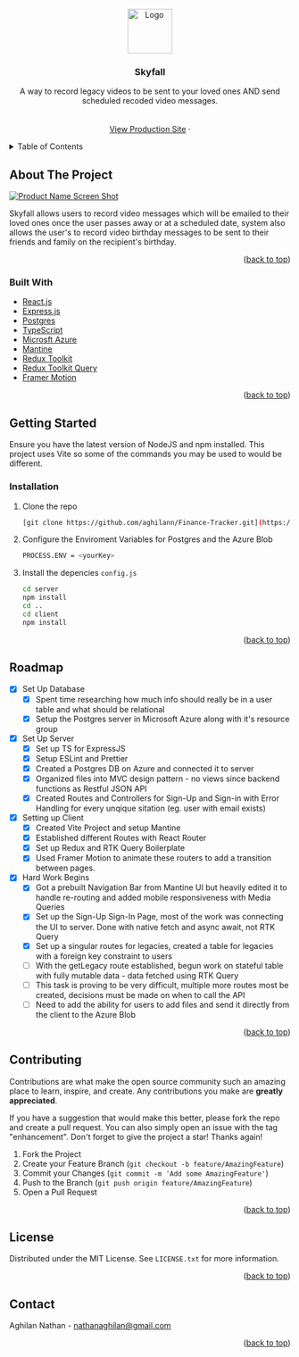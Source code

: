 <div id="top"></div>
<!--
*** Thanks for checking out the Best-README-Template. If you have a suggestion
*** that would make this better, please fork the repo and create a pull request
*** or simply open an issue with the tag "enhancement".
*** Don't forget to give the project a star!
*** Thanks again! Now go create something AMAZING! :D
-->



<!-- PROJECT SHIELDS -->
<!--
*** I'm using markdown "reference style" links for readability.
*** Reference links are enclosed in brackets [ ] instead of parentheses ( ).
*** See the bottom of this document for the declaration of the reference variables
*** for contributors-url, forks-url, etc. This is an optional, concise syntax you may use.
*** https://www.markdownguide.org/basic-syntax/#reference-style-links
-->

<!-- PROJECT LOGO -->
<br />
<div align="center">
  <a href="https://github.com/github_username/repo_name">
    <img src="images/logo.png" alt="Logo" width="80" height="80">
  </a>

<h3 align="center">Skyfall</h3>

  <p align="center">
    A way to record legacy videos to be sent to your loved ones AND send scheduled recoded video messages.
    <br />
    <br />
    <br />
    <a href="https://lucent-bubblegum-e9911a.netlify.app/">View Production Site</a>
    ·
  </p>
</div>



<!-- TABLE OF CONTENTS -->
<details>
  <summary>Table of Contents</summary>
  <ol>
    <li>
      <a href="#about-the-project">About The Project</a>
      <ul>
        <li><a href="#built-with">Built With</a></li>
      </ul>
    </li>
    <li>
      <a href="#getting-started">Getting Started</a>
      <ul>
        <li><a href="#prerequisites">Prerequisites</a></li>
        <li><a href="#installation">Installation</a></li>
      </ul>
    </li>
    <li><a href="#usage">Usage</a></li>
    <li><a href="#roadmap">Roadmap</a></li>
    <li><a href="#contributing">Contributing</a></li>
    <li><a href="#license">License</a></li>
    <li><a href="#contact">Contact</a></li>
    <li><a href="#acknowledgments">Acknowledgments</a></li>
  </ol>
</details>



<!-- ABOUT THE PROJECT -->
## About The Project

[![Product Name Screen Shot][product-screenshot]](https://example.com)

Skyfall allows users to record video messages which will be emailed to their loved ones once the user passes away or at a scheduled date, system also allows the user's to record video birthday messages to be sent to their friends and family on the recipient's birthday.

<p align="right">(<a href="#top">back to top</a>)</p>



### Built With

* [React.js](https://reactjs.org/)
* [Express.js](https://mantine.dev/)
* [Postgres](https://mantine.dev/)
* [TypeScript](https://www.typescriptlang.org/)
* [Microsft Azure](https://mantine.dev/)
* [Mantine](https://mantine.dev/)
* [Redux Toolkit](https://supabase.com/)
* [Redux Toolkit Query](https://supabase.com/)
* [Framer Motion](https://supabase.com/)


<p align="right">(<a href="#top">back to top</a>)</p>



<!-- GETTING STARTED -->
## Getting Started

Ensure you have the latest version of NodeJS and npm installed. This project uses Vite so some of the commands you may be used to would be different.

### Installation

1. Clone the repo
   ```sh
   [git clone https://github.com/aghilann/Finance-Tracker.git](https://github.com/aghilann/Skyfall/)
   ```
2. Configure the Enviroment Variables for Postgres and the Azure Blob
   ```sh
   PROCESS.ENV = <yourKey>
   ```
3. Install the depencies `config.js`
   ```sh
   cd server
   npm install
   cd ..
   cd client
   npm install
   ```

<p align="right">(<a href="#top">back to top</a>)</p>


<!-- ROADMAP -->
## Roadmap
- [x] Set Up Database
  - [x] Spent time researching how much info should really be in a user table and what should be relational
  - [x] Setup the Postgres server in Microsoft Azure along with it's resource group 

- [x] Set Up Server
  - [x] Set up TS for ExpressJS
  - [x] Setup ESLint and Prettier
  - [x] Created a Postgres DB on Azure and connected it to server
  - [x] Organized files into MVC design pattern - no views since backend functions as Restful JSON API
  - [x] Created Routes and Controllers for Sign-Up and Sign-in with Error Handling for every unqique sitation (eg. user with email exists) 
- [x] Setting up Client
  - [x] Created Vite Project and setup Mantine
  - [x] Established different Routes with React Router
  - [x] Set up Redux and RTK Query Boilerplate
  - [x] Used Framer Motion to animate these routers to add a transition between pages.
- [x] Hard Work Begins
  - [x] Got a prebuilt Navigation Bar from Mantine UI but heavily edited it to handle re-routing and added mobile responsiveness with Media Queries
  - [x] Set up the Sign-Up Sign-In Page, most of the work was connecting the UI to server. Done with native fetch and async await, not RTK Query
  - [x] Set up a singular routes for legacies, created a table for legacies with a foreign key constraint to users
  - [ ] With the getLegacy route established, begun work on stateful table with fully mutable data - data fetched using RTK Query
   - [ ] This task is proving to be very difficult, multiple more routes most be created, decisions must be made on when to call the API 
   - [ ] Need to add the ability for users to add files and send it directly from the client to the Azure Blob   

<p align="right">(<a href="#top">back to top</a>)</p>



<!-- CONTRIBUTING -->
## Contributing

Contributions are what make the open source community such an amazing place to learn, inspire, and create. Any contributions you make are **greatly appreciated**.

If you have a suggestion that would make this better, please fork the repo and create a pull request. You can also simply open an issue with the tag "enhancement".
Don't forget to give the project a star! Thanks again!

1. Fork the Project
2. Create your Feature Branch (`git checkout -b feature/AmazingFeature`)
3. Commit your Changes (`git commit -m 'Add some AmazingFeature'`)
4. Push to the Branch (`git push origin feature/AmazingFeature`)
5. Open a Pull Request

<p align="right">(<a href="#top">back to top</a>)</p>



<!-- LICENSE -->
## License

Distributed under the MIT License. See `LICENSE.txt` for more information.

<p align="right">(<a href="#top">back to top</a>)</p>



<!-- CONTACT -->
## Contact

Aghilan Nathan - nathanaghilan@gmail.com

<p align="right">(<a href="#top">back to top</a>)</p>


<!-- MARKDOWN LINKS & IMAGES -->
<!-- https://www.markdownguide.org/basic-syntax/#reference-style-links -->
[contributors-shield]: https://img.shields.io/github/contributors/github_username/repo_name.svg?style=for-the-badge
[contributors-url]: https://github.com/github_username/repo_name/graphs/contributors
[forks-shield]: https://img.shields.io/github/forks/github_username/repo_name.svg?style=for-the-badge
[forks-url]: https://github.com/github_username/repo_name/network/members
[stars-shield]: https://img.shields.io/github/stars/github_username/repo_name.svg?style=for-the-badge
[stars-url]: https://github.com/github_username/repo_name/stargazers
[issues-shield]: https://img.shields.io/github/issues/github_username/repo_name.svg?style=for-the-badge
[issues-url]: https://github.com/github_username/repo_name/issues
[license-shield]: https://img.shields.io/github/license/github_username/repo_name.svg?style=for-the-badge
[license-url]: https://github.com/github_username/repo_name/blob/master/LICENSE.txt
[linkedin-shield]: https://img.shields.io/badge/-LinkedIn-black.svg?style=for-the-badge&logo=linkedin&colorB=555
[linkedin-url]: https://linkedin.com/in/linkedin_username
[product-screenshot]: images/screenshot.png
